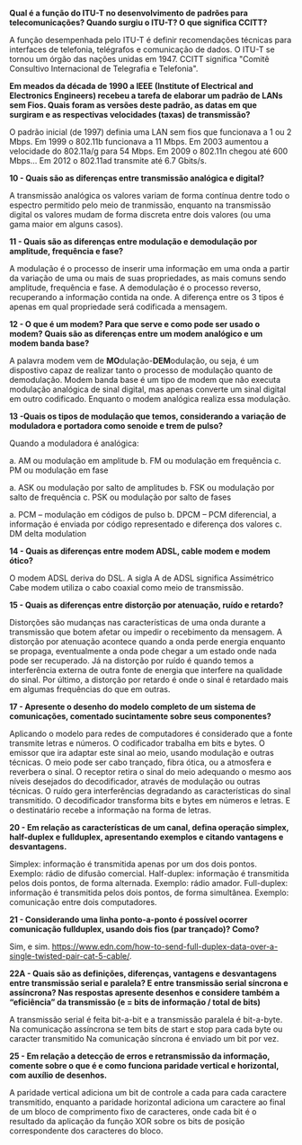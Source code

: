**Qual é a função do ITU-T no desenvolvimento de padrões para telecomunicações? Quando surgiu o ITU-T? O que significa CCITT?**

A função desempenhada pelo ITU-T é definir recomendações técnicas para interfaces de telefonia, telégrafos e comunicação de dados. O ITU-T se tornou um órgão das nações unidas em 1947. CCITT significa "Comitê Consultivo Internacional de Telegrafia e Telefonia".

**Em meados da década de 1990 a IEEE (Institute of Electrical and Electronics Engineers) recebeu a tarefa de elaborar um padrão de LANs sem Fios. Quais foram as versões deste padrão, as datas em que surgiram e as respectivas velocidades (taxas) de transmissão?**

O padrão inicial (de 1997) definia uma LAN sem fios que funcionava a 1 ou 2 Mbps. Em 1999 o 802.11b funcionava a 11 Mbps. Em 2003 aumentou a velocidade do 802.11a/g para 54 Mbps. Em 2009 o 802.11n chegou até 600 Mbps... Em 2012 o 802.11ad transmite até 6.7 Gbits/s.

**10 - Quais são as diferenças entre transmissão analógica e digital?**

A transmissão analógica os valores variam de forma contínua dentre todo o espectro permitido pelo meio de tranmissão, enquanto na transmissão digital os valores mudam de forma discreta entre dois valores (ou uma gama maior em alguns casos).

**11 - Quais são as diferenças entre modulação e demodulação por amplitude, frequência e fase?**

A modulação é o processo de inserir uma informação em uma onda a partir da variação de uma ou mais de suas propriedades, as mais comuns sendo amplitude, frequência e fase. A demodulação é o processo reverso, recuperando a informação contida na onde. A diferença entre os 3 tipos é apenas em qual propriedade será codificada a mensagem.

**12 - O que é um modem? Para que serve e como pode ser usado o modem? Quais são as diferenças entre um modem analógico e um modem banda base?**

A palavra modem vem de **MO**dulação-**DEM**odulação, ou seja, é um dispostivo capaz de realizar tanto o processo de modulação quanto de demodulação. Modem banda base é um tipo de modem que não executa modulação analógica de sinal digital, mas apenas converte um sinal digital em outro codificado. Enquanto o modem analógica realiza essa modulação.

**13 -Quais os tipos de modulação que temos, considerando a variação de moduladora e portadora como senoide e trem de pulso?**

Quando a moduladora é analógica:

a. AM ou modulação em amplitude
b. FM ou modulação em frequência
c. PM ou modulação em fase 

a. ASK ou modulação por salto de amplitudes
b. FSK ou modulação por salto de frequência
c. PSK ou modulação por salto de fases 

a. PCM – modulação em códigos de pulso 
b. DPCM – PCM diferencial, a informação é enviada por código representado e diferença dos valores
c. DM delta modulation

**14 - Quais as diferenças entre modem ADSL, cable modem e modem ótico?**

O modem ADSL deriva do DSL. A sigla A de ADSL significa Assimétrico Cabe modem utiliza o cabo coaxial como meio de transmissão.

**15 - Quais as diferenças entre distorção por atenuação, ruído e retardo?**

Distorções são mudanças nas características de uma onda durante a transmissão que botem afetar ou impedir o recebimento da mensagem. A distorção por atenuação acontece quando a onda perde energia enquanto se propaga, eventualmente a onda pode chegar a um estado onde nada pode ser recuperado. Já na distorção por ruído é quando temos a interferência externa de outra fonte de energia que interfere na qualidade do sinal. Por último, a distorção por retardo é onde o sinal é retardado mais em algumas frequências do que em outras.

**17 - Apresente o desenho do modelo completo de um sistema de comunicações, comentado sucintamente sobre seus componentes?**

Aplicando o modelo para redes de computadores é considerado que a fonte transmite letras e números. O codificador trabalha em bits e bytes. O emissor que ira adaptar este sinal ao meio, usando modulação e outras técnicas. O meio pode ser cabo trançado, fibra ótica, ou a atmosfera e reverbera o sinal. O receptor retira o sinal do meio adequando o mesmo aos níveis desejados do decodificador, através de modulação ou outras técnicas. O ruído gera interferências degradando as características do sinal transmitido. O decodificador transforma bits e bytes em números e letras. E o destinatário recebe a informação na forma de letras.

**20 - Em relação as características de um canal, defina operação simplex, half-duplex e fullduplex, apresentando exemplos e citando vantagens e desvantagens.**

Simplex: informação é transmitida apenas por um dos dois pontos. Exemplo: rádio de difusão comercial.
Half-duplex: informação é transmitida pelos dois pontos, de forma alternada. Exemplo: rádio amador.
Full-duplex: informação é transmitida pelos dois pontos, de forma simultânea. Exemplo: comunicação entre dois computadores.

**21 - Considerando uma linha ponto-a-ponto é possível ocorrer comunicação fullduplex, usando dois fios (par trançado)? Como?**

Sim, e sim. https://www.edn.com/how-to-send-full-duplex-data-over-a-single-twisted-pair-cat-5-cable/.

**22A - Quais são as definições, diferenças, vantagens e desvantagens entre transmissão serial e paralela? E entre transmissão serial síncrona e assíncrona? Nas respostas apresente desenhos e considere também a “eficiência” da transmissão (e = bits de informação / total de bits)**

A transmissão serial é feita bit-a-bit e a transmissão paralela é bit-a-byte. Na comunicação assíncrona se tem bits de start e stop para cada byte ou caracter transmitido Na comunicação síncrona é enviado um bit por vez.

**25 - Em relação a detecção de erros e retransmissão da informação, comente sobre o que é e como funciona paridade vertical e horizontal, com auxílio de desenhos.**

A paridade vertical adiciona um bit de controle a cada para cada caractere transmitido, enquanto a paridade horizontal adiciona um caractere ao final de um bloco de comprimento fixo de caracteres, onde cada bit é o resultado da aplicação da função XOR sobre os bits de posição correspondente dos caracteres do bloco.